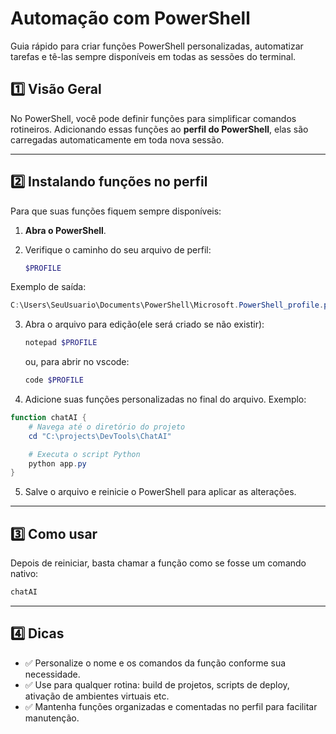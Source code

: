 # Automação com PowerShell

Guia rápido para criar funções PowerShell personalizadas, automatizar tarefas e tê-las sempre disponíveis em todas as sessões do terminal.

## 1️⃣ Visão Geral

No PowerShell, você pode definir funções para simplificar comandos rotineiros. Adicionando essas funções ao **perfil do PowerShell**, elas são carregadas automaticamente em toda nova sessão.

---

## 2️⃣ Instalando funções no perfil

Para que suas funções fiquem sempre disponíveis:

1. **Abra o PowerShell**.
2. Verifique o caminho do seu arquivo de perfil:

   ```powershell
   $PROFILE
   ```

Exemplo de saída:

```powershell
C:\Users\SeuUsuario\Documents\PowerShell\Microsoft.PowerShell_profile.ps1
```

3. Abra o arquivo para edição(ele será criado se não existir):

   ```powershell
   notepad $PROFILE
   ```
   ou, para abrir no vscode:
   ```powershell
   code $PROFILE
   ```

4. Adicione suas funções personalizadas no final do arquivo. Exemplo:

```powershell
function chatAI {
    # Navega até o diretório do projeto
    cd "C:\projects\DevTools\ChatAI"

    # Executa o script Python
    python app.py
}
```

5. Salve o arquivo e reinicie o PowerShell para aplicar as alterações.

---

## 3️⃣ Como usar

Depois de reiniciar, basta chamar a função como se fosse um comando nativo:

```powershell
chatAI
```

---

## 4️⃣ Dicas

- ✅ Personalize o nome e os comandos da função conforme sua necessidade.
- ✅ Use para qualquer rotina: build de projetos, scripts de deploy, ativação de ambientes virtuais etc.
- ✅ Mantenha funções organizadas e comentadas no perfil para facilitar manutenção.
